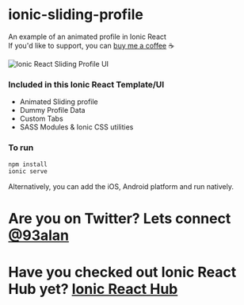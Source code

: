 # ionic-sliding-profile
An example of an animated profile in Ionic React
<br />
If you'd like to support, you can <a className="link" href="https://www.buymeacoffee.com/ionicreacthub" target="_blank" rel="noopener">buy me a coffee</a> ☕️

![Ionic React Sliding Profile UI](https://repository-images.githubusercontent.com/390244002/f2ae1f3c-3661-465a-9e60-c17f4cfc576c)

### Included in this Ionic React Template/UI
* Animated Sliding profile
* Dummy Profile Data
* Custom Tabs
* SASS Modules & Ionic CSS utilities

### To run

```javascript
npm install
ionic serve
```

Alternatively, you can add the iOS, Android platform and run natively.

# Are you on Twitter? Lets connect [@93alan](https://twitter.com/93alan)
# Have you checked out Ionic React Hub yet? [Ionic React Hub](https://ionicreacthub.com)
